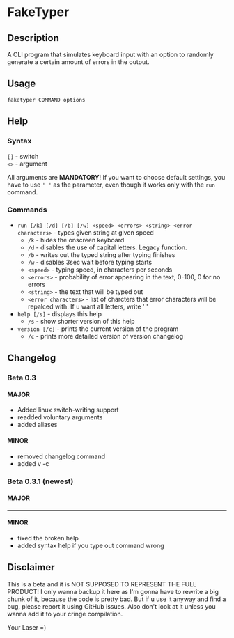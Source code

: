 # FakeTyper
## Description
A CLI program that simulates keyboard input with an option to randomly generate a certain amount of errors in the output.
## Usage
`faketyper COMMAND options`
## Help
### Syntax
`[]` - switch  
`<>` - argument

All arguments are **MANDATORY**! If you want to choose default settings, you have to use `' '` as the parameter,
even though it works only with the `run` command.
### Commands
- `run [/k] [/d] [/b] [/w] <speed> <errors> <string> <error characters>` - types given string at given speed
   - `/k` - hides the onscreen keyboard
   - `/d` - disables the use of capital letters. Legacy function.
   - `/b` - writes out the typed string after typing finishes
   - `/w` - disables 3sec wait before typing starts
   - `<speed>` - typing speed, in characters per seconds
   - `<errors>` - probability of error appearing in the text, 0-100, 0 for no errors
   - `<string>` - the text that will be typed out
   - `<error characters>` - list of charcters that error characters will be repalced with. If u want all letters, write ' '
- `help [/s]` - displays this help
   - `/s` - show shorter version of this help
- `version [/c]` - prints the current version of the program
   - `/c` - prints more detailed version of version changelog

## Changelog
### Beta 0.3
#### MAJOR
- Added linux switch-writing support
- readded voluntary arguments
- added aliases
#### MINOR
- removed changelog command
- added v -c
### Beta 0.3.1 (newest)
#### MAJOR
---
#### MINOR
- fixed the broken help
- added syntax help if you type out command wrong
## Disclaimer
This is a beta and it is NOT SUPPOSED TO REPRESENT THE FULL PRODUCT! I only wanna backup it here as I'm gonna have to rewrite a big chunk of it, because the code is pretty bad. But if u use it anyway and find a bug, please report it using GitHub issues. Also don't look at it unless you wanna add it to your cringe compilation.

Your Laser =)
